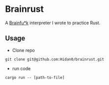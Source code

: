 # Brainrust

A [Brainfu\*k](https://en.wikipedia.org/wiki/Brainfuck) interpreter I wrote to practice Rust.

## Usage

- Clone repo

`git clone git@github.com:Hidan0/brainrust.git`

- run code 

`cargo run -- [path-to-file]` 
